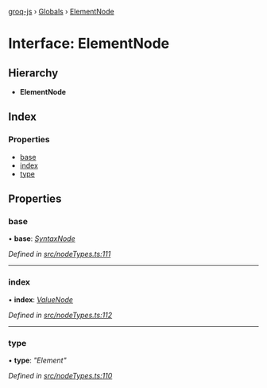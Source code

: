 [groq-js](../README.md) › [Globals](../globals.md) › [ElementNode](elementnode.md)

# Interface: ElementNode

## Hierarchy

* **ElementNode**

## Index

### Properties

* [base](elementnode.md#base)
* [index](elementnode.md#index)
* [type](elementnode.md#type)

## Properties

###  base

• **base**: *[SyntaxNode](../globals.md#syntaxnode)*

*Defined in [src/nodeTypes.ts:111](https://github.com/sanity-io/groq-js/blob/fc2de3c/src/nodeTypes.ts#L111)*

___

###  index

• **index**: *[ValueNode](valuenode.md)*

*Defined in [src/nodeTypes.ts:112](https://github.com/sanity-io/groq-js/blob/fc2de3c/src/nodeTypes.ts#L112)*

___

###  type

• **type**: *"Element"*

*Defined in [src/nodeTypes.ts:110](https://github.com/sanity-io/groq-js/blob/fc2de3c/src/nodeTypes.ts#L110)*
